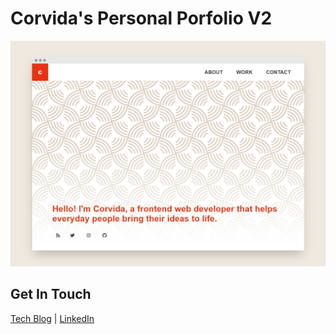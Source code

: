 # Corvida's Personal Porfolio V2

[![Portfolio SS](/ss_v2.png)](<[[View]](https://dev.shegeeks.net)>)

## Get In Touch

[Tech Blog](https://shegeeks.net) | [LinkedIn](https://linkedin.com/in/corvida)
